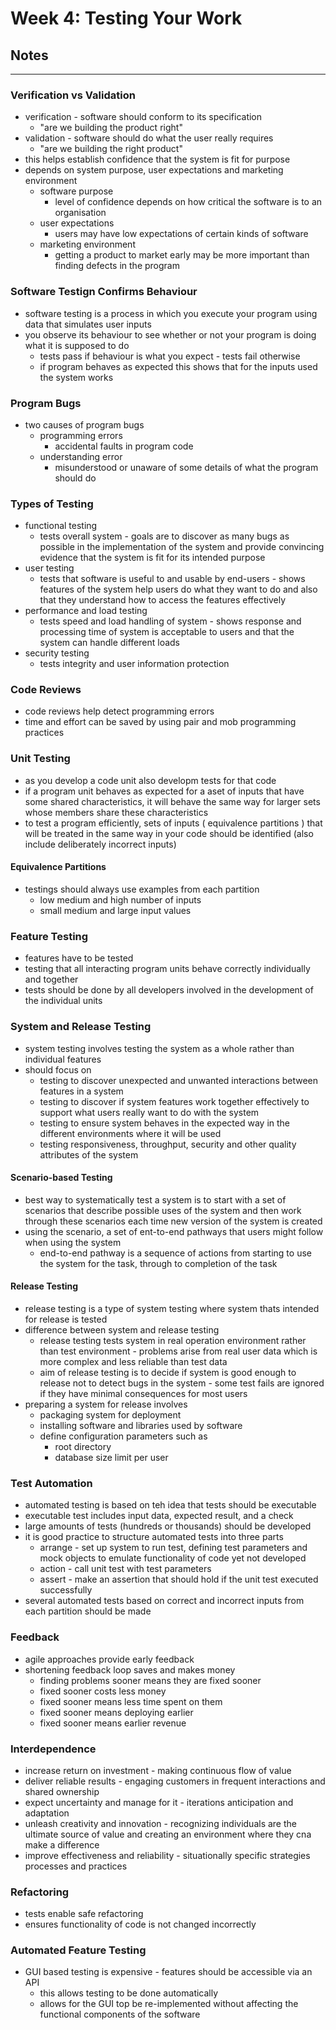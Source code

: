 # Week 4: Testing Your Work
## Notes
---

### Verification vs Validation
- verification - software should conform to its specification
  - "are we building the product right"
- validation - software should do what the user really requires
  - "are we building the right product"
- this helps establish confidence that the system is fit for purpose
- depends on system purpose, user expectations and marketing environment
  - software purpose
    - level of confidence depends on how critical the software is to an organisation
  - user expectations
    - users may have low expectations of certain kinds of software
  - marketing environment
    - getting a product to market early may be more important than finding defects in the program

### Software Testign Confirms Behaviour
- software testing is a process in which you execute your program using data that simulates user inputs
- you observe its behaviour to see whether or not your program is doing what it is supposed to do
  - tests pass if behaviour is what you expect - tests fail otherwise
  - if program behaves as expected this shows that for the inputs used the system works
  
### Program Bugs
- two causes of program bugs
  - programming errors
    - accidental faults in program code
  - understanding error
    - misunderstood or unaware of some details of what the program should do

### Types of Testing
- functional testing
  - tests overall system - goals are to discover as many bugs as possible in the implementation of the system and provide convincing evidence that the system is fit for its intended purpose
- user testing
  - tests that software is useful to and usable by end-users - shows features of the system help users do what they want to do and also that they understand how to access the features effectively
- performance and load testing
  - tests speed and load handling of system - shows response and processing time of system is acceptable to users and that the system can handle different loads
- security testing
  - tests integrity and user information protection

### Code Reviews
- code reviews help detect programming errors
- time and effort can be saved by using pair and mob programming practices

### Unit Testing
- as you develop a code unit also developm tests for that code
- if a program unit behaves as expected for a aset of inputs that have some shared characteristics, it will behave the same way for larger sets whose members share these characteristics
- to test a program efficiently, sets of inputs ( equivalence partitions ) that will be treated in the same way in your code should be identified (also include deliberately incorrect inputs)

#### Equivalence Partitions
- testings should always use examples from each partition
  - low medium and high number of inputs
  - small medium and large input values
  
### Feature Testing
- features have to be tested
- testing that all interacting program units behave correctly individually and together
- tests should be done by all developers involved in the development of the individual units

### System and Release Testing
- system testing involves testing the system as a whole rather than individual features
- should focus on
  - testing to discover unexpected and unwanted interactions between features in a system
  - testing to discover if system features work together effectively to support what users really want to do with the system
  - testing to ensure system behaves in the expected way in the different environments where it will be used
  - testing responsiveness, throughput, security and other quality attributes of the system
  
#### Scenario-based Testing
- best way to systematically test a system is to start with a set of scenarios that describe possible uses of the system and then work through these scenarios each time new version of the system is created
- using the scenario, a set of ent-to-end pathways that users might follow when using the system
  - end-to-end pathway is a sequence of actions from starting to use the system for the task, through to completion of the task

#### Release Testing
- release testing is a type of system testing where system thats intended for release is tested
- difference between system and release testing
  - release testing tests system in real operation environment rather than test environment - problems arise from real user data which is more complex and less reliable than test data
  - aim of release testing is to decide if system is good enough to release not to detect bugs in the system - some test fails are ignored if they have minimal consequences for most users
- preparing a system for release involves 
  - packaging system for deployment
  - installing software and libraries used by software
  - define configuration parameters such as
    - root directory
    - database size limit per user
    
### Test Automation
- automated testing is based on teh idea that tests should be executable
- executable test includes input data, expected result, and a check
- large amounts of tests (hundreds or thousands) should be developed
- it is good practice to structure automated tests into three parts
  - arrange - set up system to run test, defining test parameters and mock objects to emulate functionality of code yet not developed
  - action - call unit test with test parameters
  - assert - make an assertion that should hold if the unit test executed successfully
- several automated tests based on correct and incorrect inputs from each partition should be made

### Feedback
- agile approaches provide early feedback
- shortening feedback loop saves and makes money
  - finding problems sooner means they are fixed sooner
  - fixed sooner costs less money
  - fixed sooner means less time spent on them
  - fixed sooner means deploying earlier
  - fixed sooner means earlier revenue

### Interdependence
- increase return on investment - making continuous flow of value
- deliver reliable results - engaging customers in frequent interactions and shared ownership
- expect uncertainty and manage for it - iterations anticipation and adaptation
- unleash creativity and innovation - recognizing individuals are the ultimate source of value and creating an environment where they cna make a difference
- improve effectiveness and reliability - situationally specific strategies processes and practices

### Refactoring
- tests enable safe refactoring
- ensures functionality of code is not changed incorrectly

### Automated Feature Testing
- GUI based testing is expensive - features should be accessible via an API
  - this allows testing to be done automatically
  - allows for the GUI top be re-implemented without affecting the functional components of the software

